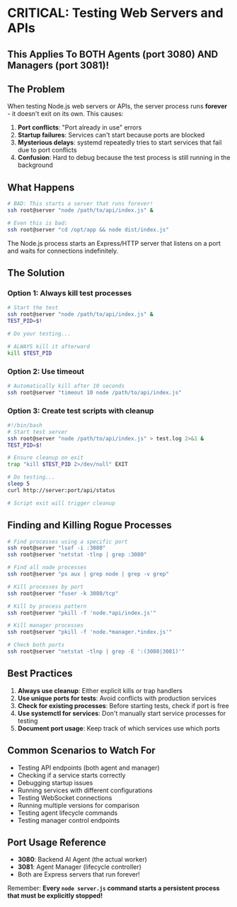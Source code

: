 # CRITICAL: Testing Web Servers and APIs

## This Applies To BOTH Agents (port 3080) AND Managers (port 3081)!

## The Problem
When testing Node.js web servers or APIs, the server process runs **forever** - it doesn't exit on its own. This causes:

1. **Port conflicts**: "Port already in use" errors
2. **Startup failures**: Services can't start because ports are blocked
3. **Mysterious delays**: systemd repeatedly tries to start services that fail due to port conflicts
4. **Confusion**: Hard to debug because the test process is still running in the background

## What Happens
```bash
# BAD: This starts a server that runs forever!
ssh root@server "node /path/to/api/index.js" &

# Even this is bad:
ssh root@server "cd /opt/app && node dist/index.js"
```

The Node.js process starts an Express/HTTP server that listens on a port and waits for connections indefinitely.

## The Solution

### Option 1: Always kill test processes
```bash
# Start the test
ssh root@server "node /path/to/api/index.js" &
TEST_PID=$!

# Do your testing...

# ALWAYS kill it afterward
kill $TEST_PID
```

### Option 2: Use timeout
```bash
# Automatically kill after 10 seconds
ssh root@server "timeout 10 node /path/to/api/index.js"
```

### Option 3: Create test scripts with cleanup
```bash
#!/bin/bash
# Start test server
ssh root@server "node /path/to/api/index.js" > test.log 2>&1 &
TEST_PID=$!

# Ensure cleanup on exit
trap "kill $TEST_PID 2>/dev/null" EXIT

# Do testing...
sleep 5
curl http://server:port/api/status

# Script exit will trigger cleanup
```

## Finding and Killing Rogue Processes

```bash
# Find processes using a specific port
ssh root@server "lsof -i :3080"
ssh root@server "netstat -tlnp | grep :3080"

# Find all node processes
ssh root@server "ps aux | grep node | grep -v grep"

# Kill processes by port
ssh root@server "fuser -k 3080/tcp"

# Kill by process pattern
ssh root@server "pkill -f 'node.*api/index.js'"

# Kill manager processes
ssh root@server "pkill -f 'node.*manager.*index.js'"

# Check both ports
ssh root@server "netstat -tlnp | grep -E ':(3080|3081)'"
```

## Best Practices

1. **Always use cleanup**: Either explicit kills or trap handlers
2. **Use unique ports for tests**: Avoid conflicts with production services
3. **Check for existing processes**: Before starting tests, check if port is free
4. **Use systemctl for services**: Don't manually start service processes for testing
5. **Document port usage**: Keep track of which services use which ports

## Common Scenarios to Watch For

- Testing API endpoints (both agent and manager)
- Checking if a service starts correctly
- Debugging startup issues
- Running services with different configurations
- Testing WebSocket connections
- Running multiple versions for comparison
- Testing agent lifecycle commands
- Testing manager control endpoints

## Port Usage Reference

- **3080**: Backend AI Agent (the actual worker)
- **3081**: Agent Manager (lifecycle controller)
- Both are Express servers that run forever!

Remember: **Every `node server.js` command starts a persistent process that must be explicitly stopped!**